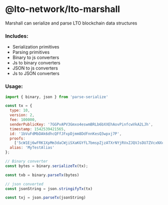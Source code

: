 # @lto-network/lto-marshall

Marshall can serialize and parse LTO blockchain data structures

### Includes:
- Serialization primitives
- Parsing primitives
- Binary to js converters
- Js to binary converters
- JSON to js converters
- Js to JSON converters

### Usage:
```javascript
import { binary, json } from 'parse-serialize'

const tx = {
  type: 10,
  version: 2,
  fee: 100000,
  senderPublicKey: '7GGPvAPV3Gmxo4eswmBRLb6bXXEhAovPinfcwVkA2LJh',
  timestamp: 1542539421565,
  id: '1bVuFdMbDAk6dhcQFfJFxpDjmm8DdFnnKesQ3wpxj7P',
  proofs:
    ['5cW1Ej6wFRK1XpMm3daCWjiSXaKGYfL7bmspZjzATXrNYjRVxZJQVJsDU7ZVcxNXcKJ39fhjxv3rSu4ovPT3Fau8'],
  alias: 'MyTestAlias'
};

// Binary converter
const bytes = binary.serializeTx(tx);

const txb = binary.parseTx(bytes)

// json converted
const jsonString = json.stringifyTx(tx)

const txj = json.parseTx(jsonString)

```